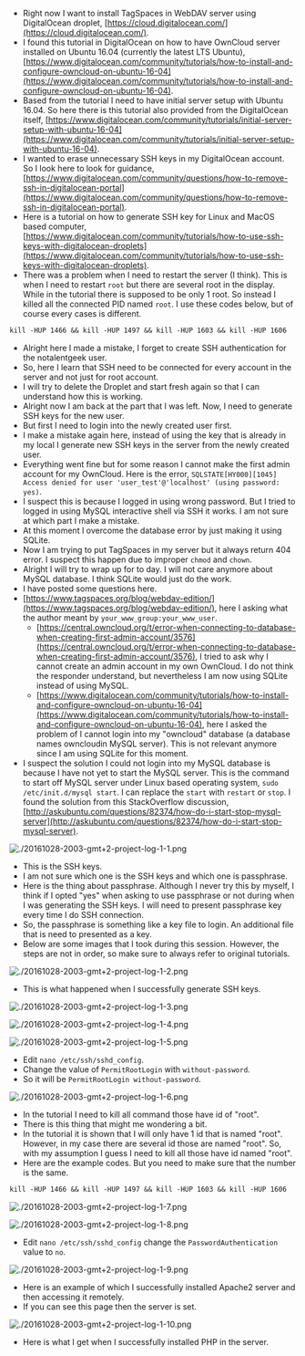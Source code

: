 * Right now I want to install TagSpaces in WebDAV server using DigitalOcean droplet, [https://cloud.digitalocean.com/](https://cloud.digitalocean.com/).
* I found this tutorial in DigitalOcean on how to have OwnCloud server installed on Ubuntu 16.04 (currently the latest LTS Ubuntu), [https://www.digitalocean.com/community/tutorials/how-to-install-and-configure-owncloud-on-ubuntu-16-04](https://www.digitalocean.com/community/tutorials/how-to-install-and-configure-owncloud-on-ubuntu-16-04).
*  Based from the tutorial I need to have initial server setup with Ubuntu 16.04. So here there is this tutorial also provided from the DigitalOcean itself, [https://www.digitalocean.com/community/tutorials/initial-server-setup-with-ubuntu-16-04](https://www.digitalocean.com/community/tutorials/initial-server-setup-with-ubuntu-16-04).
* I wanted to erase unnecessary SSH keys in my DigitalOcean account. So I look here to look for guidance, [https://www.digitalocean.com/community/questions/how-to-remove-ssh-in-digitalocean-portal](https://www.digitalocean.com/community/questions/how-to-remove-ssh-in-digitalocean-portal).
* Here is a tutorial on how to generate SSH key for Linux and MacOS based computer, [https://www.digitalocean.com/community/tutorials/how-to-use-ssh-keys-with-digitalocean-droplets](https://www.digitalocean.com/community/tutorials/how-to-use-ssh-keys-with-digitalocean-droplets).
* There was a problem when I need to restart the server (I think). This is when I need to restart `root` but there are several root in the display. While in the tutorial there is supposed to be only 1 root. So instead I killed all the connected PID named `root`. I use these codes below, but of course every cases is different.

```markdown
kill -HUP 1466 && kill -HUP 1497 && kill -HUP 1603 && kill -HUP 1606
```

* Alright here I made a mistake, I forget to create SSH authentication for the notalentgeek user.
* So, here I learn that SSH need to be connected for every account in the server and not just for root account.
* I will try to delete the Droplet and start fresh again so that I can understand how this is working.
* Alright now I am back at the part that I was left. Now, I need to generate SSH keys for the new user.
* But first I need to login into the newly created user first.
* I make a mistake again here, instead of using the key that is already in my local I generate new SSH keys in the server from the newly created user.
* Everything went fine but for some reason I cannot make the first admin account for my OwnCloud. Here is the error, `SQLSTATE[HY000][1045] Access denied for user 'user_test'@'localhost' (using password: yes)`.
* I suspect this is because I logged in using wrong password. But I tried to logged in using MySQL interactive shell via SSH it works. I am not sure at which part I make a mistake.
* At this moment I overcome the database error by just making it using SQLite.
* Now I am trying to put TagSpaces in my server but it always return 404 error. I suspect this happen due to improper `chmod` and `chown`.
* Alright I will try to wrap up for to day. I will not care anymore about MySQL database. I think SQLite would just do the work.
* I have posted some questions here.
* [https://www.tagspaces.org/blog/webdav-edition/](https://www.tagspaces.org/blog/webdav-edition/), here I asking what the author meant by `your_www_group:your_www_user`.
    * [https://central.owncloud.org/t/error-when-connecting-to-database-when-creating-first-admin-account/3576](https://central.owncloud.org/t/error-when-connecting-to-database-when-creating-first-admin-account/3576), I tried to ask why I cannot create an admin account in my own OwnCloud. I do not think the responder understand, but nevertheless I am now using SQLite instead of using MySQL.
    * [https://www.digitalocean.com/community/tutorials/how-to-install-and-configure-owncloud-on-ubuntu-16-04](https://www.digitalocean.com/community/tutorials/how-to-install-and-configure-owncloud-on-ubuntu-16-04), here I asked the problem of I cannot login into my "owncloud" database (a database names owncloudin MySQL server). This is not relevant anymore since I am using SQLite for this moment.
* I suspect the solution I could not login into my MySQL database is because I have not yet to start the MySQL server. This is the command to start off MySQL server under Linux based operating system, `sudo /etc/init.d/mysql start`. I can replace the `start` with `restart` or `stop`. I found the solution from this StackOverflow discussion, [http://askubuntu.com/questions/82374/how-do-i-start-stop-mysql-server](http://askubuntu.com/questions/82374/how-do-i-start-stop-mysql-server).

![./20161028-2003-gmt+2-project-log-1-1.png](./20161028-2003-gmt+2-project-log-1-1.png)

* This is the SSH keys.
* I am not sure which one is the SSH keys and which one is passphrase.
* Here is the thing about passphrase. Although I never try this by myself, I think if I opted "yes" when asking to use passphrase or not during when I was generating the SSH keys. I will need to present passphrase key every time I do SSH connection.
* So, the passphrase is something like a key file to login. An additional file that is need to presented as a key.
* Below are some images that I took during this session. However, the steps are not in order, so make sure to always refer to original tutorials.

![./20161028-2003-gmt+2-project-log-1-2.png](./20161028-2003-gmt+2-project-log-1-2.png)

* This is what happened when I successfully generate SSH keys.

![./20161028-2003-gmt+2-project-log-1-3.png](./20161028-2003-gmt+2-project-log-1-3.png)

![./20161028-2003-gmt+2-project-log-1-4.png](./20161028-2003-gmt+2-project-log-1-4.png)

![./20161028-2003-gmt+2-project-log-1-5.png](./20161028-2003-gmt+2-project-log-1-5.png)

* Edit `nano /etc/ssh/sshd_config`.
* Change the value of `PermitRootLogin` with `without-password`.
* So it will be `PermitRootLogin without-password`.

![./20161028-2003-gmt+2-project-log-1-6.png](./20161028-2003-gmt+2-project-log-1-6.png)

* In the tutorial I need to kill all command those have id of "root".
* There is this thing that might me wondering a bit.
* In the tutorial it is shown that I will only have 1 id that is named "root". However, in my case there are several id those are named "root". So, with my assumption I guess I need to kill all those have id named "root".
* Here are the example codes. But you need to make sure that the number is the same.

```markdown
kill -HUP 1466 && kill -HUP 1497 && kill -HUP 1603 && kill -HUP 1606
```

![./20161028-2003-gmt+2-project-log-1-7.png](./20161028-2003-gmt+2-project-log-1-7.png)

![./20161028-2003-gmt+2-project-log-1-8.png](./20161028-2003-gmt+2-project-log-1-8.png)

* Edit `nano /etc/ssh/sshd_config` change the `PasswordAuthentication` value to `no`.

![./20161028-2003-gmt+2-project-log-1-9.png](./20161028-2003-gmt+2-project-log-1-9.png)

* Here is an example of which I successfully installed Apache2 server and then accessing it remotely.
* If you can see this page then the server is set.

![./20161028-2003-gmt+2-project-log-1-10.png](./20161028-2003-gmt+2-project-log-1-10.png)

* Here is what I get when I successfully installed PHP in the server.